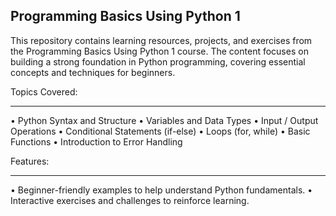
## Programming Basics Using Python 1

This repository contains learning resources, projects, and exercises from the Programming Basics Using Python 1 course. The content focuses on building a strong foundation in Python programming, covering essential concepts and techniques for beginners.

Topics Covered:
_____________________________________________________________________________
• Python Syntax and Structure
• Variables and Data Types
• Input / Output Operations
• Conditional Statements (if-else)
• Loops (for, while)
• Basic Functions
• Introduction to Error Handling

Features:
_____________________________________________________________________________
• Beginner-friendly examples to help understand Python fundamentals.
• Interactive exercises and challenges to reinforce learning.
